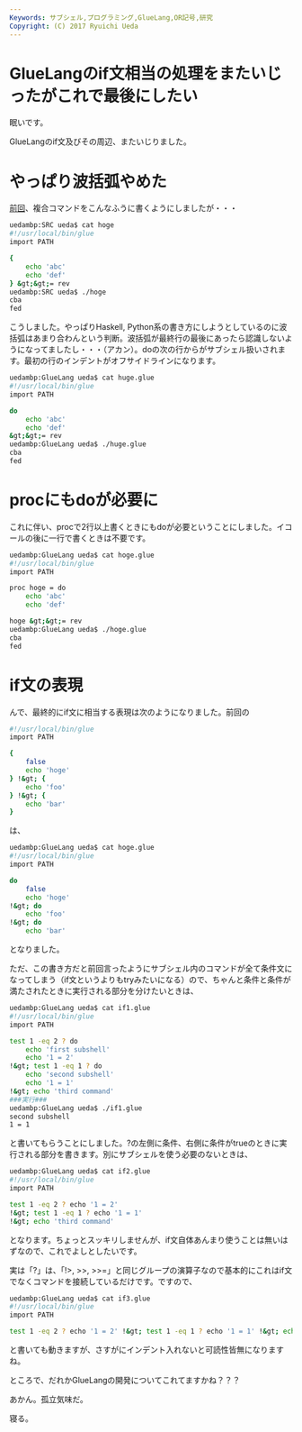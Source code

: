 ```yaml
---
Keywords: サブシェル,プログラミング,GlueLang,OR記号,研究
Copyright: (C) 2017 Ryuichi Ueda
---
```


# GlueLangのif文相当の処理をまたいじったがこれで最後にしたい
眠いです。

GlueLangのif文及びその周辺、またいじりました。

<h1>やっぱり波括弧やめた</h1>

<a href="http://blog.ueda.asia/?p=5519" title="GlueLangのif文相当の処理をガラッと変えてみた">前回</a>、複合コマンドをこんなふうに書くようにしましたが・・・

```bash
uedambp:SRC ueda$ cat hoge 
#!/usr/local/bin/glue
import PATH

{
	echo 'abc'
	echo 'def'
} &gt;&gt;= rev
uedambp:SRC ueda$ ./hoge 
cba
fed
```

こうしました。やっぱりHaskell, Python系の書き方にしようとしているのに波括弧はあまり合わんという判断。波括弧が最終行の最後にあったら認識しないようになってましたし・・・（アカン）。doの次の行からがサブシェル扱いされます。最初の行のインデントがオフサイドラインになります。

```bash
uedambp:GlueLang ueda$ cat huge.glue 
#!/usr/local/bin/glue
import PATH

do
	echo 'abc'
	echo 'def'
&gt;&gt;= rev
uedambp:GlueLang ueda$ ./huge.glue 
cba
fed
```


<h1>procにもdoが必要に</h1>

これに伴い、procで2行以上書くときにもdoが必要ということにしました。イコールの後に一行で書くときは不要です。

```bash
uedambp:GlueLang ueda$ cat hoge.glue 
#!/usr/local/bin/glue
import PATH

proc hoge = do
	echo 'abc'
	echo 'def'

hoge &gt;&gt;= rev
uedambp:GlueLang ueda$ ./hoge.glue 
cba
fed
```

<h1>if文の表現</h1>

んで、最終的にif文に相当する表現は次のようになりました。前回の

```bash
#!/usr/local/bin/glue
import PATH

{
	false
	echo 'hoge'
} !&gt; {
	echo 'foo'
} !&gt; {
	echo 'bar'
}
```

は、

```bash
uedambp:GlueLang ueda$ cat hoge.glue 
#!/usr/local/bin/glue
import PATH

do
	false
	echo 'hoge'
!&gt; do
	echo 'foo'
!&gt; do
	echo 'bar'
```

となりました。

ただ、この書き方だと前回言ったようにサブシェル内のコマンドが全て条件文になってしまう（if文というよりもtryみたいになる）ので、ちゃんと条件と条件が満たされたときに実行される部分を分けたいときは、

```bash
uedambp:GlueLang ueda$ cat if1.glue 
#!/usr/local/bin/glue
import PATH

test 1 -eq 2 ? do
	echo 'first subshell'
	echo '1 = 2'
!&gt; test 1 -eq 1 ? do
	echo 'second subshell'
	echo '1 = 1'
!&gt; echo 'third command'
###実行###
uedambp:GlueLang ueda$ ./if1.glue 
second subshell
1 = 1
```

と書いてもらうことにしました。?の左側に条件、右側に条件がtrueのときに実行される部分を書きます。別にサブシェルを使う必要のないときは、

```bash
uedambp:GlueLang ueda$ cat if2.glue 
#!/usr/local/bin/glue
import PATH

test 1 -eq 2 ? echo '1 = 2'
!&gt; test 1 -eq 1 ? echo '1 = 1'
!&gt; echo 'third command'
```

となります。ちょっとスッキリしませんが、if文自体あんまり使うことは無いはずなので、これでよしとしたいです。

実は「?」は、「!>, >>, >>=」と同じグループの演算子なので基本的にこれはif文でなくコマンドを接続しているだけです。ですので、

```bash
uedambp:GlueLang ueda$ cat if3.glue 
#!/usr/local/bin/glue
import PATH

test 1 -eq 2 ? echo '1 = 2' !&gt; test 1 -eq 1 ? echo '1 = 1' !&gt; echo 'third command'
```

と書いても動きますが、さすがにインデント入れないと可読性皆無になりますね。

ところで、だれかGlueLangの開発についてこれてますかね？？？

あかん。孤立気味だ。


寝る。
